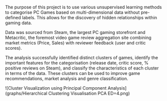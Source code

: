 The purpose of this project is to use various unsupervised learning methods to categorise PC Games based on multi-dimensional data without pre-defined labels. This allows for the discovery of hidden relationships within gaming data.

Data was sourced from Steam, the largest PC gaming storefront and Metacritic, the foremost video game review aggregation site combining market metrics (Price, Sales) with reviewer feedback (user and critic scores).

The analysis successfully identified distinct clusters of games, identify the important features for the categorisation (release date, critic score, % positive reviews on Steam), and classify the characteristics of each cluster in terms of the data. These clusters can be used to improve game recommendations, market analysis and genre classification.

![Cluster Visualization using Principal Component Analysis](graphs/Hierarchical Clustering Visualisation PCA ED=4.png)
